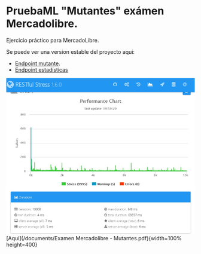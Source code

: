 # PruebaML "Mutantes" exámen Mercadolibre.

Ejercicio práctico para MercadoLibre. 

Se puede ver una version estable del proyecto aqui:

- [Endpoint mutante](http://35.199.98.123:8080/ml/mutant/).
- [Endpoint estadísticas](http://35.199.98.123:8080/ml/stats)

![imagen](./images/prueba.jpg)
[Aqui](/documents/Examen Mercadolibre  - Mutantes.pdf){width=100% height=400}
